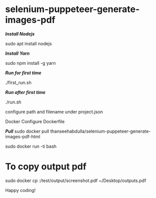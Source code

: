 # selenium-puppeteer-generate-images-pdf

***Install Nodejs***

sudo apt install nodejs


***Install Yarn***

sudo npm install -g yarn 

***Run for first time***

./first_run.sh

***Run after first time***

./run.sh

configure path and filename under project.json


Docker
Configure Dockerfile


***Pull***
sudo docker pull thanseehabdulla/selenium-puppeteer-generate-images-pdf-html


sudo docker run -ti <imageid> bash


# To copy output pdf
sudo docker cp <container-id>:/test/output/screenshot.pdf ~/Desktop/outputs.pdf


Happy coding!
